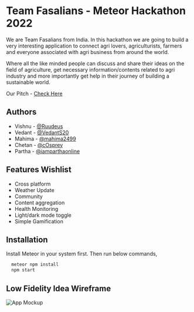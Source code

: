# Team Fasalians - Meteor Hackathon 2022

We are Team Fasalians from India. In this hackathon we are going to build a very interesting application to
connect agri lovers, agriculturists, farmers and everyone associated with agri business from around the world.

Where all the like minded people can discuss and share their ideas on the field of agriculture,
get necessary information/contents related to agri industry and more importantly get help in their journey of building a sustainable world.

Our Pitch - [Check Here](https://drive.google.com/file/d/1_VbcUdOPmtJdUbsfZNLYq9nZnDs3FZW7/view?usp=sharing)

## Authors

- Vishnu - [@Ruudeus](https://github.com/Ruudeus)
- Vedant - [@VedantS20](https://github.com/VedantS20)
- Mahima - [@mahima2499](https://github.com/mahima2499)
- Chetan - [@cOsprey](https://github.com/cOsprey)
- Partha - [@iamparthaonline](https://github.com/iamparthaonline)

## Features Wishlist

- Cross platform
- Weather Update
- Community
- Content aggregation
- Health Monitoring
- Light/dark mode toggle
- Simple Gamification

## Installation

Install Meteor in your system first. Then run below commands,

```bash
  meteor npm install
  npm start
```

## Low Fidelity Idea Wireframe

![App Mockup](https://i.ibb.co/x1v9TnW/Team-Fasalians-Meteor-Hackathon-2022.png)
